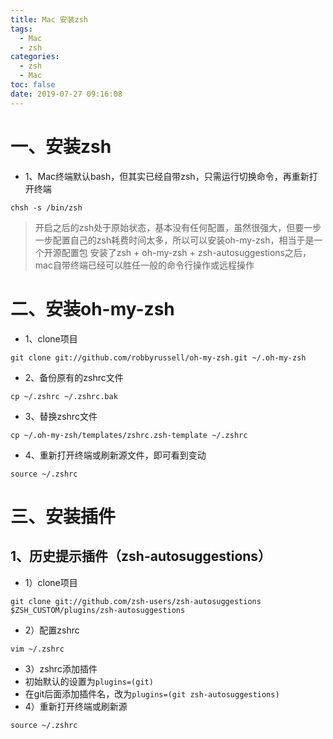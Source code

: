 ```yaml
---
title: Mac 安装zsh
tags:
  - Mac
  - zsh
categories:
  - zsh
  - Mac
toc: false
date: 2019-07-27 09:16:08
---
```


# 一、安装zsh
- 1、Mac终端默认bash，但其实已经自带zsh，只需运行切换命令，再重新打开终端
```
chsh -s /bin/zsh
```
<!-- more -->

> 开启之后的zsh处于原始状态，基本没有任何配置，虽然很强大，但要一步一步配置自己的zsh耗费时间太多，所以可以安装oh-my-zsh，相当于是一个开源配置包
> 安装了zsh + oh-my-zsh + zsh-autosuggestions之后，mac自带终端已经可以胜任一般的命令行操作或远程操作

# 二、安装oh-my-zsh
- 1、clone项目
```
git clone git://github.com/robbyrussell/oh-my-zsh.git ~/.oh-my-zsh 
```
- 2、备份原有的zshrc文件
```
cp ~/.zshrc ~/.zshrc.bak
```
- 3、替换zshrc文件
```
cp ~/.oh-my-zsh/templates/zshrc.zsh-template ~/.zshrc
```
- 4、重新打开终端或刷新源文件，即可看到变动
```
source ~/.zshrc
```
# 三、安装插件
## 1、历史提示插件（zsh-autosuggestions）
- 1）clone项目
```
git clone git://github.com/zsh-users/zsh-autosuggestions $ZSH_CUSTOM/plugins/zsh-autosuggestions
```
- 2）配置zshrc
```
vim ~/.zshrc
```
- 3）zshrc添加插件
 - 初始默认的设置为`plugins=(git)`
 - 在git后面添加插件名，改为`plugins=(git zsh-autosuggestions)`
- 4）重新打开终端或刷新源
```
source ~/.zshrc
```